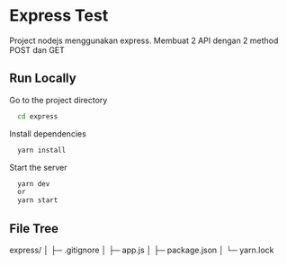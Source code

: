 # Express Test

Project nodejs menggunakan express. Membuat 2 API dengan 2 method POST dan GET

## Run Locally

Go to the project directory

```bash
  cd express
```

Install dependencies

```bash
  yarn install
```

Start the server

```bash
  yarn dev
  or
  yarn start
```

## File Tree

express/
│ ├─ .gitignore
│ ├─ app.js
│ ├─ package.json
│ └─ yarn.lock
